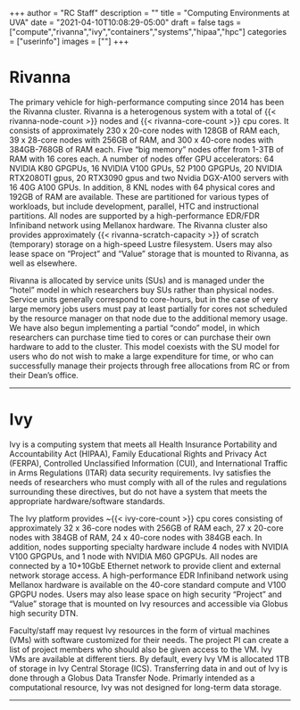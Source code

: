 +++
author = "RC Staff"
description = ""
title = "Computing Environments at UVA"
date = "2021-04-10T10:08:29-05:00"
draft = false
tags = ["compute","rivanna","ivy","containers","systems","hipaa","hpc"]
categories = ["userinfo"]
images = [""]
+++

# Rivanna

The primary vehicle for high-performance computing since 2014 has been the Rivanna cluster. Rivanna is a heterogenous system with a total of {{< rivanna-node-count >}} nodes and {{< rivanna-core-count >}} cpu cores. It consists of approximately 230 x 20-core nodes with 128GB of RAM each, 39 x 28-core nodes with 256GB of RAM, and 300 x 40-core nodes with 384GB-768GB of RAM each. Five “big memory” nodes offer from 1-3TB of RAM with 16 cores each. A number of nodes offer GPU accelerators: 64 NVIDIA K80 GPGPUs, 16 NVIDIA V100 GPUs, 52 P100 GPGPUs, 20 NVIDIA RTX2080TI gpus, 20 RTX3090 gpus and two Nvidia DGX-A100 servers with 16 40G A100 GPUs. In addition, 8 KNL nodes with 64 physical cores and 192GB of RAM are available. These are partitioned for various types of workloads, but include development, parallel, HTC and instructional partitions. All nodes are supported by a high-performance EDR/FDR Infiniband network using Mellanox hardware. The Rivanna cluster also provides approximately {{< rivanna-scratch-capacity >}} of scratch (temporary) storage on a high-speed Lustre filesystem. Users may also lease space on “Project” and “Value” storage that is mounted to Rivanna, as well as elsewhere. 
 
Rivanna is allocated by service units (SUs) and is managed under the “hotel” model in which researchers buy SUs rather than physical nodes. Service units generally correspond to core-hours, but in the case of very large memory jobs users must pay at least partially for cores not scheduled by the resource manager on that node due to the additional memory usage. We have also begun implementing a partial “condo” model, in which researchers can purchase time tied to cores or can purchase their own hardware to add to the cluster. This model coexists with the SU model for users who do not wish to make a large expenditure for time, or who can successfully manage their projects through free allocations from RC or from their Dean’s office.
 
- - -

# Ivy
Ivy is a computing system that meets all Health Insurance Portability and Accountability Act (HIPAA), Family Educational Rights and Privacy Act (FERPA), Controlled Unclassified Information (CUI), and International Traffic in Arms Regulations (ITAR) data security requirements. Ivy satisfies the needs of researchers who must comply with all of the rules and regulations surrounding these directives, but do not have a system that meets the appropriate hardware/software standards. 

The Ivy platform provides ~{{< ivy-core-count >}} cpu cores consisting of approximately 32 x 36-core nodes with 256GB of RAM each, 27 x 20-core nodes with 384GB of RAM, 24 x 40-core nodes with 384GB each. In addition, nodes supporting specialty hardware include 4 nodes with NVIDIA V100 GPGPUs, and 1 node with NVIDIA M60 GPGPUs. All nodes are connected by a 10+10GbE Ethernet network to provide client and external network storage access. A high-performance EDR Infiniband network using Mellanox hardware is available on the 40-core standard compute and V100 GPGPU nodes. Users may also lease space on high security “Project” and “Value” storage that is mounted on Ivy resources and accessible via Globus high security DTN.

Faculty/staff may request Ivy resources in the form of virtual machines (VMs) with software customized for their needs. The project PI can create a list of project members who should also be given access to the VM. Ivy VMs are available at different tiers. By default, every Ivy VM is allocated 1TB of storage in Ivy Central Storage (ICS). Transferring data in and out of Ivy is done through a Globus Data Transfer Node. Primarly intended as a computational resource, Ivy was not designed for long-term data storage. 
- - -

